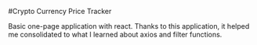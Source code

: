 #Crypto Currency Price Tracker

Basic one-page application with react.
Thanks to this application, it helped me consolidated to what I learned  about axios and filter functions.
